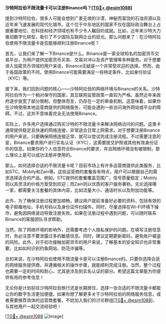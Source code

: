 **沙特阿拉伯不限流量卡可以注册Binance吗？[[TG💪+ @esim1088](https://t.me/s/esim1088)]**

提到沙特阿拉伯，很多人可能会想到广袤无垠的沙漠、神秘而富饶的石油资源以及近年来飞速发展的现代化城市。这个位于中东地区的国家不仅在国际政治舞台上占据重要地位，在科技和经济领域也有不少令人瞩目的成就。比如，近年来沙特大力推动数字化转型，吸引了不少国际互联网企业的目光。那么问题来了：在沙特阿拉伯使用不限流量卡是否能够顺利注册Binance呢？

首先，让我们来了解一下Binance是什么。Binance是一家全球知名的加密货币交易平台，为用户提供加密货币买卖、交易对冲以及资产管理等多种服务。对于想要进入加密货币领域的用户来说，Binance无疑是一个非常受欢迎的选择。然而，由于各国政策的不同，使用Binance可能需要满足一些特定条件，比如身份验证（KYC）等。

接下来，我们回到问题的核心——沙特阿拉伯的网络环境与Binance的关系。沙特阿拉伯作为一个相对保守的国家，其互联网监管政策一直较为严格。虽然近年来政府逐步放宽了部分限制，但整体而言，仍存在一定的审查机制。这意味着，如果你在沙特使用本地运营商提供的网络服务，可能会遇到一些访问海外网站或平台的障碍。不过，这并不意味着完全无法使用Binance。

实际上，许多用户选择通过购买沙特的不限流量卡来解决网络访问的问题。这类卡通常提供稳定且快速的网络连接，非常适合日常上网需求。对于想要注册Binance的用户来说，只要确保网络连接正常，就可以尝试完成注册流程。不过需要注意的是，Binance要求用户进行实名认证（KYC），这需要提交护照或其他有效身份证件的信息。如果你的个人信息符合Binance的要求，并且网络环境没有被限制，那么理论上是可以成功注册并使用的。

那么，如何选择合适的不限流量卡呢？目前市场上有许多运营商提供此类服务，比如STC、Mobily和Zain等。这些运营商的套餐各有特点，用户可以根据自己的需求选择适合的产品。例如，STC提供的套餐覆盖范围广，信号质量稳定；Mobily则以其灵活的价格方案受到欢迎；而Zain则以优质的客户服务著称。无论选择哪一家，都需要关注套餐的具体内容，比如流量大小、通话时长以及附加功能等。

此外，为了确保注册过程更加顺畅，建议用户提前准备好必要的资料，包括有效的电子邮箱地址、手机号码以及身份证件扫描件。同时，尽量选择在Wi-Fi环境下操作，避免因网络波动导致注册失败。如果在注册过程中遇到问题，可以随时联系Binance的客服团队寻求帮助。

当然，除了网络环境的影响外，还需要考虑个人隐私保护的问题。在填写注册信息时，务必注意不要泄露过多的敏感信息。同时，建议定期更新密码，避免账户被盗的风险。此外，对于初次接触加密货币的用户来说，了解基本的安全知识也非常重要，比如如何识别钓鱼网站、防范诈骗等。

总的来说，在沙特阿拉伯使用不限流量卡是可以注册Binance的。只要你选择合适的网络服务提供商，并遵循相关的操作步骤，就能顺利完成注册。当然，整个过程也需要一定的时间和耐心，尤其是涉及到实名认证的部分。希望这篇文章能为你提供有用的参考信息！

无论你是计划前往沙特阿拉伯旅行还是长期居住，选择一张合适的不限流量卡都能让你的数字生活更加便捷。如果你想了解更多关于沙特阿拉伯的网络服务信息，或者需要推荐具体的运营商套餐，不妨加入我们的讨论群组[[TG💪+ @esim1088](https://t.me/s/esim1088)]，与其他用户一起交流经验吧！

[[TG💪+ @esim1088](https://t.me/s/esim1088) ![Image](https://i.postimg.cc/4NQfJmqS/Snipaste-2025-05-13-00-14-12.png)]